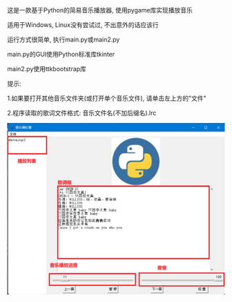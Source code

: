 <p>这是一款基于Python的简易音乐播放器, 使用pygame库实现播放音乐</p>
<p>适用于Windows, Linux没有尝试过, 不出意外的话应该行</p>
<p>运行方式很简单, 执行main.py或main2.py</p>
<p>main.py的GUI使用Python标准库tkinter</p>
<p>main2.py使用ttkbootstrap库</p>
<p>提示: </p>
<p>    1.如果要打开其他音乐文件夹(或打开单个音乐文件), 请单击左上方的"文件"</p>
<p>    2.程序读取的歌词文件格式: 音乐文件名(不加后缀名).lrc</p>
<img src="./README_images/img.png">